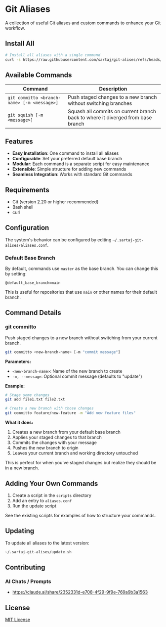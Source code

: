 # Git Aliases

A collection of useful Git aliases and custom commands to enhance your Git workflow.

## Install All

```bash
# Install all aliases with a single command
curl -s https://raw.githubusercontent.com/sartaj/git-alises/refs/heads/main/install-all.sh | bash
```

## Available Commands

| Command                                     | Description                                                                     |
| ------------------------------------------- | ------------------------------------------------------------------------------- |
| `git committo <branch-name> [-m <message>]` | Push staged changes to a new branch without switching branches                  |
| `git squish [-m <message>]`                 | Squash all commits on current branch back to where it diverged from base branch |

## Features

- **Easy Installation**: One command to install all aliases
- **Configurable**: Set your preferred default base branch
- **Modular**: Each command is a separate script for easy maintenance
- **Extensible**: Simple structure for adding new commands
- **Seamless Integration**: Works with standard Git commands

## Requirements

- Git (version 2.20 or higher recommended)
- Bash shell
- curl

## Configuration

The system's behavior can be configured by editing `~/.sartaj-git-alises/aliases.conf`.

### Default Base Branch

By default, commands use `master` as the base branch. You can change this by setting:

```
@default_base_branch=main
```

This is useful for repositories that use `main` or other names for their default branch.

## Command Details

### git committo

Push staged changes to a new branch without switching from your current branch.

```bash
git committo <new-branch-name> [-m "commit message"]
```

**Parameters:**

- `<new-branch-name>`: Name of the new branch to create
- `-m, --message`: Optional commit message (defaults to "update")

**Example:**

```bash
# Stage some changes
git add file1.txt file2.txt

# Create a new branch with those changes
git committo feature/new-feature -m "Add new feature files"
```

**What it does:**

1. Creates a new branch from your default base branch
2. Applies your staged changes to that branch
3. Commits the changes with your message
4. Pushes the new branch to origin
5. Leaves your current branch and working directory untouched

This is perfect for when you've staged changes but realize they should be in a new branch.

## Adding Your Own Commands

1. Create a script in the `scripts` directory
2. Add an entry to `aliases.conf`
3. Run the update script

See the existing scripts for examples of how to structure your commands.

## Updating

To update all aliases to the latest version:

```bash
~/.sartaj-git-alises/update.sh
```

## Contributing

### AI Chats / Prompts

- https://claude.ai/share/2352331d-e708-4f29-9f9e-769a9b3a1563

## License

[MIT License](LICENSE)
